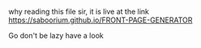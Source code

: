 why reading this file sir, it is live at the link
 https://saboorium.github.io/FRONT-PAGE-GENERATOR 

Go don't be lazy have a look
